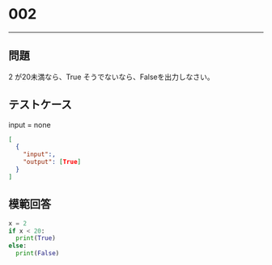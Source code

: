 
# 002

---

## 問題

2
が20未満なら、True
そうでないなら、Falseを出力しなさい。

## テストケース

input = none

```json
[
  {
    "input":,
    "output": [True]
  }
]
```

## 模範回答

```python
x = 2
if x < 20:
  print(True)
else:
  print(False)
```
